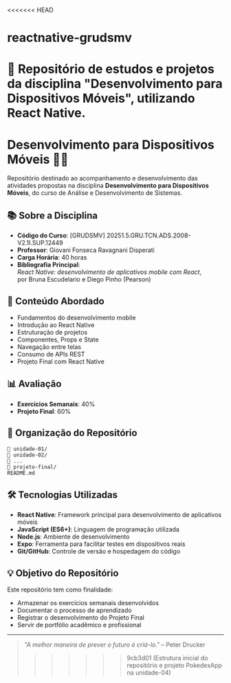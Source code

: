 <<<<<<< HEAD
# reactnative-grudsmv
📱 Repositório de estudos e projetos da disciplina "Desenvolvimento para Dispositivos Móveis", utilizando React Native.
=======
# Desenvolvimento para Dispositivos Móveis 🚀📱

Repositório destinado ao acompanhamento e desenvolvimento das atividades propostas na disciplina **Desenvolvimento para Dispositivos Móveis**, do curso de Análise e Desenvolvimento de Sistemas.

## 📚 Sobre a Disciplina

- **Código do Curso**: [GRUDSMV] 20251.5.GRU.TCN.ADS.2008-V2.1I.SUP.12449
- **Professor**: Giovani Fonseca Ravagnani Disperati
- **Carga Horária**: 40 horas
- **Bibliografia Principal**:  
  _React Native: desenvolvimento de aplicativos mobile com React_,  
  por Bruna Escudelario e Diego Pinho (Pearson)

## 🧠 Conteúdo Abordado

- Fundamentos do desenvolvimento mobile
- Introdução ao React Native
- Estruturação de projetos
- Componentes, Props e State
- Navegação entre telas
- Consumo de APIs REST
- Projeto Final com React Native

## 📊 Avaliação

- **Exercícios Semanais**: 40%
- **Projeto Final**: 60%

## 📁 Organização do Repositório

```
📁 unidade-01/
📁 unidade-02/
📁 ...
📁 projeto-final/
README.md
```

## 🛠️ Tecnologias Utilizadas

- **React Native**: Framework principal para desenvolvimento de aplicativos móveis
- **JavaScript (ES6+)**: Linguagem de programação utilizada
- **Node.js**: Ambiente de desenvolvimento
- **Expo**: Ferramenta para facilitar testes em dispositivos reais
- **Git/GitHub**: Controle de versão e hospedagem do código

## 💡 Objetivo do Repositório

Este repositório tem como finalidade:

- Armazenar os exercícios semanais desenvolvidos
- Documentar o processo de aprendizado
- Registrar o desenvolvimento do Projeto Final
- Servir de portfólio acadêmico e profissional

---

> _"A melhor maneira de prever o futuro é criá-lo."_ – Peter Drucker
>>>>>>> 9cb3d01 (Estrutura inicial do repositório e projeto PokedexApp na unidade-04)
